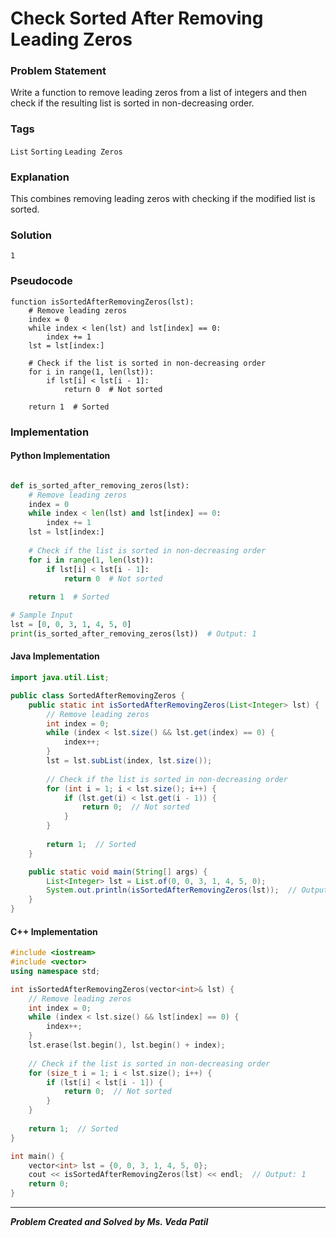 # Check Sorted After Removing Leading Zeros

### Problem Statement
Write a function to remove leading zeros from a list of integers and then check if the resulting list is sorted in non-decreasing order.

### Tags

```List```  ```Sorting```  ```Leading Zeros```  

### Explanation

This combines removing leading zeros with checking if the modified list is sorted.
### Solution
```
1 
```
### Pseudocode

```text
function isSortedAfterRemovingZeros(lst):
    # Remove leading zeros
    index = 0
    while index < len(lst) and lst[index] == 0:
        index += 1
    lst = lst[index:]
    
    # Check if the list is sorted in non-decreasing order
    for i in range(1, len(lst)):
        if lst[i] < lst[i - 1]:
            return 0  # Not sorted
    
    return 1  # Sorted

```

### Implementation

#### Python Implementation
```python

def is_sorted_after_removing_zeros(lst):
    # Remove leading zeros
    index = 0
    while index < len(lst) and lst[index] == 0:
        index += 1
    lst = lst[index:]
    
    # Check if the list is sorted in non-decreasing order
    for i in range(1, len(lst)):
        if lst[i] < lst[i - 1]:
            return 0  # Not sorted
    
    return 1  # Sorted

# Sample Input
lst = [0, 0, 3, 1, 4, 5, 0]
print(is_sorted_after_removing_zeros(lst))  # Output: 1

```
#### Java Implementation
```java
import java.util.List;

public class SortedAfterRemovingZeros {
    public static int isSortedAfterRemovingZeros(List<Integer> lst) {
        // Remove leading zeros
        int index = 0;
        while (index < lst.size() && lst.get(index) == 0) {
            index++;
        }
        lst = lst.subList(index, lst.size());
        
        // Check if the list is sorted in non-decreasing order
        for (int i = 1; i < lst.size(); i++) {
            if (lst.get(i) < lst.get(i - 1)) {
                return 0;  // Not sorted
            }
        }
        
        return 1;  // Sorted
    }

    public static void main(String[] args) {
        List<Integer> lst = List.of(0, 0, 3, 1, 4, 5, 0);
        System.out.println(isSortedAfterRemovingZeros(lst));  // Output: 1
    }
}


```
#### C++ Implementation
```cpp
#include <iostream>
#include <vector>
using namespace std;

int isSortedAfterRemovingZeros(vector<int>& lst) {
    // Remove leading zeros
    int index = 0;
    while (index < lst.size() && lst[index] == 0) {
        index++;
    }
    lst.erase(lst.begin(), lst.begin() + index);
    
    // Check if the list is sorted in non-decreasing order
    for (size_t i = 1; i < lst.size(); i++) {
        if (lst[i] < lst[i - 1]) {
            return 0;  // Not sorted
        }
    }
    
    return 1;  // Sorted
}

int main() {
    vector<int> lst = {0, 0, 3, 1, 4, 5, 0};
    cout << isSortedAfterRemovingZeros(lst) << endl;  // Output: 1
    return 0;
}

```
***
***Problem Created and Solved by Ms. Veda Patil***
